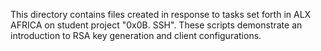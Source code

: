 This directory contains files created in response to tasks set forth in ALX AFRICA on student project "0x0B. SSH". These scripts demonstrate an introduction to RSA key generation and client configurations.
